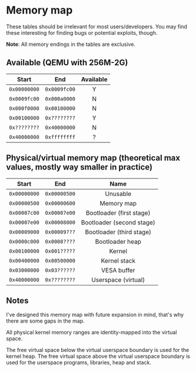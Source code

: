 # Memory map

These tables should be irrelevant for most users/developers. You may find these interesting for finding bugs or potential exploits, though.

**Note**: All memory endings in the tables are exclusive.

## Available (QEMU with 256M-2G)

|    Start     |     End      | Available |
| :----------: | :----------: | :-------: |
| `0x00000000` | `0x0009fc00` |     Y     |
| `0x0009fc00` | `0x000a0000` |     N     |
| `0x000f0000` | `0x00100000` |     N     |
| `0x00100000` | `0x????????` |     Y     |
| `0x????????` | `0x40000000` |     N     |
| `0x40000000` | `0xffffffff` |     ?     |

## Physical/virtual memory map (theoretical max values, mostly way smaller in practice)

|    Start     |     End      |           Name            |
| :----------: | :----------: | :-----------------------: |
| `0x00000000` | `0x00000500` |         Unusable          |
| `0x00000500` | `0x00000600` |        Memory map         |
| `0x00007c00` | `0x00007e00` | Bootloader (first stage)  |
| `0x00007e00` | `0x00008000` | Bootloader (second stage) |
| `0x00009000` | `0x00009???` | Bootloader (third stage)  |
| `0x0000c000` | `0x0008????` |      Bootloader heap      |
| `0x00100000` | `0x001?????` |          Kernel           |
| `0x00400000` | `0x00500000` |       Kernel stack        |
| `0x03000000` | `0x03??????` |        VESA buffer        |
| `0x40000000` | `0x????????` |    Userspace (virtual)    |

## Notes

I've designed this memory map with future expansion in mind, that's why there are some gaps in the map.

All physical kernel memory ranges are identity-mapped into the virtual space.

The free virtual space below the virtual userspace boundary is used for the kernel heap. The free virtual space above the virtual userspace boundary is used for the userspace programs, libraries, heap and stack.
